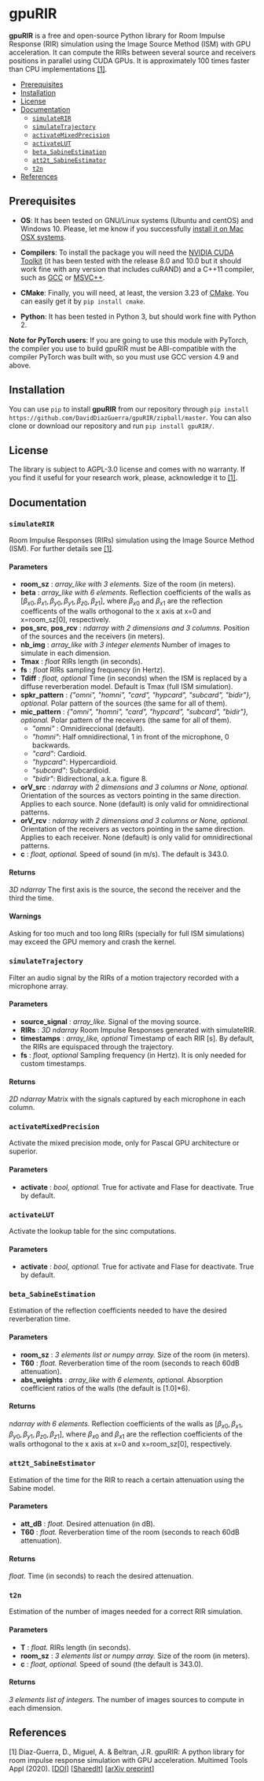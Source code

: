 
# gpuRIR

**gpuRIR** is a free and open-source Python library for Room Impulse Response (RIR) simulation using the Image Source Method (ISM) with GPU acceleration. It can compute the RIRs between several source and receivers positions in parallel using CUDA GPUs. It is approximately 100 times faster than CPU implementations [[1]](#references).

- [Prerequisites](#prerequisites)
- [Installation](#installation)
- [License](#license)
- [Documentation](#documentation)
  * [`simulateRIR`](#simulaterir)
  * [`simulateTrajectory`](#simulatetrajectory)
  * [`activateMixedPrecision`](#activateMixedPrecision)
  * [`activateLUT`](#activateLUT)
  * [`beta_SabineEstimation`](#beta_sabineestimation)
  * [`att2t_SabineEstimator`](#att2t_sabineestimator)
  * [`t2n`](#t2n)
- [References](#references)


## Prerequisites

* **OS**: It has been tested on GNU/Linux systems (Ubuntu and centOS) and Windows 10. Please, let me know if you successfully [install it on Mac OSX systems](https://github.com/DavidDiazGuerra/gpuRIR/issues/3).

* **Compilers**: To install the package you will need the [NVIDIA CUDA Toolkit](https://developer.nvidia.com/cuda-downloads) (it has been tested with the release 8.0 and 10.0 but it should work fine with any version that includes cuRAND) and a C++11 compiler, such as [GCC](https://gcc.gnu.org/) or [MSVC++](https://visualstudio.microsoft.com).

* **CMake**: Finally, you will need, at least, the version 3.23 of [CMake](https://cmake.org/).  You can easily get it by `pip install cmake`.

* **Python**: It has been tested in Python 3, but should work fine with Python 2.

**Note for PyTorch users**: If you are going to use this module with PyTorch, the compiler you use to build gpuRIR must be ABI-compatible with the compiler PyTorch was built with, so you must use GCC version 4.9 and above.


## Installation
You can use `pip` to install **gpuRIR** from our repository through `pip install  https://github.com/DavidDiazGuerra/gpuRIR/zipball/master`. You can also clone or download our repository and run `pip install gpuRIR/`.


## License

The library is subject to AGPL-3.0 license and comes with no warranty. If you find it useful for your research work, please, acknowledge it to [[1]](#references).


## Documentation

### `simulateRIR`

Room Impulse Responses (RIRs) simulation using the Image Source Method (ISM). For further details see [[1]](#references).

#### Parameters

* **room_sz** : *array_like with 3 elements.*
        Size of the room (in meters).
* **beta** : *array_like with 6 elements.*
        Reflection coefficients of the walls as $[\beta_{x0}, \beta_{x1}, \beta_{y0}, \beta_{y1}, \beta_{z0}, \beta_{z1}]$, where $\beta_{x0}$ and $\beta_{x1}$ are the reflection coefficents of the walls orthogonal to the x axis at x=0 and x=room_sz[0], respectively.
* **pos_src**, **pos_rcv** : *ndarray with 2 dimensions and 3 columns.*
        Position of the sources and the receivers (in meters).
* **nb_img** : *array_like with 3 integer elements*
        Number of images to simulate in each dimension.
* **Tmax** : *float*
        RIRs length (in seconds).
* **fs** : *float*
        RIRs sampling frequency (in Hertz).
* **Tdiff** : *float, optional*
        Time (in seconds) when the ISM is replaced by a diffuse reverberation model. Default is Tmax (full ISM simulation).
* **spkr_pattern** : *{"omni", "homni", "card", "hypcard", "subcard", "bidir"}, optional.*
        Polar pattern of the sources (the same for all of them).
* **mic_pattern** : *{"omni", "homni", "card", "hypcard", "subcard", "bidir"}, optional.*
	Polar pattern of the receivers (the same for all of them).
	* *"omni"* : Omnidireccional (default).
	* *"homni"*: Half omnidirectional, 1 in front of the microphone, 0 backwards.
	* *"card"*: Cardioid.
	* *"hypcard"*: Hypercardioid.
	* *"subcard"*: Subcardioid.
	* *"bidir"*: Bidirectional, a.k.a. figure 8.
* **orV_src** : *ndarray with 2 dimensions and 3 columns or None, optional.*
        Orientation of the sources as vectors pointing in the same direction. Applies to each source. None (default) is only valid for omnidirectional patterns.
* **orV_rcv** : *ndarray with 2 dimensions and 3 columns or None, optional.*
        Orientation of the receivers as vectors pointing in the same direction. Applies to each receiver. None (default) is only valid for omnidirectional patterns.
* **c** : *float, optional.*
        Speed of sound (in m/s). The default is 343.0.

#### Returns

*3D ndarray*
        The first axis is the source, the second the receiver and the third the time.

#### Warnings

Asking for too much and too long RIRs (specially for full ISM simulations) may exceed the GPU memory and crash the kernel.

### `simulateTrajectory`

Filter an audio signal by the RIRs of a motion trajectory recorded with a microphone array.

#### Parameters

* **source_signal** : *array_like.*
	Signal of the moving source.
* **RIRs** : *3D ndarray*
	Room Impulse Responses generated with simulateRIR.
* **timestamps** : *array_like, optional*
	Timestamp of each RIR [s]. By default, the RIRs are equispaced through the trajectory.
* **fs** : *float, optional*
	Sampling frequency (in Hertz). It is only needed for custom timestamps.

#### Returns

*2D ndarray*
	Matrix with the signals captured by each microphone in each column.

### `activateMixedPrecision`

Activate the mixed precision mode, only for Pascal GPU architecture or superior.

#### Parameters

* **activate** : *bool, optional.*
        True for activate and Flase for deactivate. True by default.

### `activateLUT`

Activate the lookup table for the sinc computations.

#### Parameters

* **activate** : *bool, optional.*
        True for activate and Flase for deactivate. True by default.

### `beta_SabineEstimation`

Estimation of the reflection coefficients needed to have the desired reverberation time.

#### Parameters

* **room_sz** : *3 elements list or numpy array.*
        Size of the room (in meters).
* **T60** : *float.*
        Reverberation time of the room (seconds to reach 60dB attenuation).
* **abs_weights** : *array_like with 6 elements, optional.*
        Absorption coefficient ratios of the walls (the default is [1.0]*6).

#### Returns

*ndarray with 6 elements.*
        Reflection coefficients of the walls as $[\beta_{x0}, \beta_{x1}, \beta_{y0}, \beta_{y1}, \beta_{z0}, \beta_{z1}]$, where $\beta_{x0}$ and $\beta_{x1}$ are the reflection coefficients of the walls orthogonal to the x axis at x=0 and x=room_sz[0], respectively.

### `att2t_SabineEstimator`

Estimation of the time for the RIR to reach a certain attenuation using the Sabine model.

#### Parameters

* **att_dB** : *float.*
        Desired attenuation (in dB).
* **T60** : *float.*
        Reverberation time of the room (seconds to reach 60dB attenuation).

#### Returns

*float.*
        Time (in seconds) to reach the desired attenuation.

### `t2n`

Estimation of the number of images needed for a correct RIR simulation.

#### Parameters

* **T** : *float.*
        RIRs length (in seconds).
* **room_sz** : *3 elements list or numpy array.*
        Size of the room (in meters).
* **c** : *float, optional.*
        Speed of sound (the default is 343.0).

#### Returns

*3 elements list of integers.*
        The number of images sources to compute in each dimension.


## References

[1] Diaz-Guerra, D., Miguel, A. & Beltran, J.R. gpuRIR: A python library for room impulse response simulation with GPU acceleration. Multimed Tools Appl (2020). [[DOI](https://doi.org/10.1007/s11042-020-09905-3)] [[SharedIt](https://rdcu.be/b8gzW)] [[arXiv preprint](https://arxiv.org/abs/1810.11359)]



